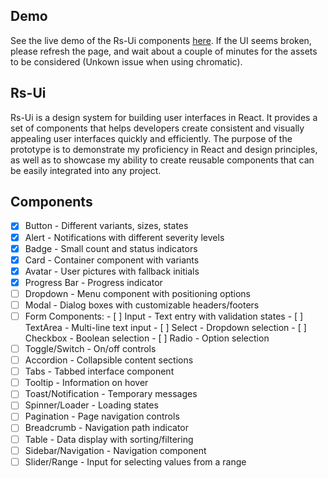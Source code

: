 ## Demo
See the	live demo of the Rs-Ui components [here](https://686580d531e99e660fb22e4a-imfodakvmv.chromatic.com/?path=/story/components-progressbar--stages-example).
If the UI seems broken, please refresh the page, and wait about a couple of minutes for the assets to be considered (Unkown issue when using chromatic).

## Rs-Ui
Rs-Ui is a design	system for building user interfaces in React. 
It provides a set of components that helps developers create consistent and visually appealing user interfaces quickly and efficiently.
The purpose of the prototype is to demonstrate my proficiency in React and design principles, as well as to showcase my ability to create reusable components that can be easily integrated into any project.

## Components
 - [x] Button - Different variants, sizes, states
 - [x] Alert - Notifications with different severity levels
 - [x] Badge - Small count and status indicators
 - [x] Card - Container component with variants
 - [x] Avatar - User pictures with fallback initials
 - [x] Progress Bar - Progress indicator
 - [ ] Dropdown - Menu component with positioning options
 - [ ] Modal - Dialog boxes with customizable headers/footers
 - [ ] Form Components:
		 - [ ] Input - Text entry with validation states
		 - [ ] TextArea - Multi-line text input
		 - [ ] Select - Dropdown selection
		 - [ ] Checkbox - Boolean selection
		 - [ ] Radio - Option selection
 - [ ] Toggle/Switch - On/off controls
 - [ ] Accordion - Collapsible content sections
 - [ ] Tabs - Tabbed interface component
 - [ ] Tooltip - Information on hover
 - [ ] Toast/Notification - Temporary messages
 - [ ] Spinner/Loader - Loading states
 - [ ] Pagination - Page navigation controls
 - [ ] Breadcrumb - Navigation path indicator
 - [ ] Table - Data display with sorting/filtering
 - [ ] Sidebar/Navigation - Navigation component
 - [ ] Slider/Range - Input for selecting values from a range

